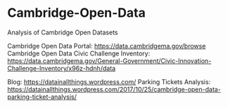 # Cambridge-Open-Data
Analysis of Cambridge Open Datasets

Cambridge Open Data Portal: https://data.cambridgema.gov/browse
Cambridge Open Data Civic Challenge Inventory: https://data.cambridgema.gov/General-Government/Civic-Innovation-Challenge-Inventory/x96z-hdnh/data

Blog: https://datainallthings.wordpress.com/
Parking Tickets Analysis: https://datainallthings.wordpress.com/2017/10/25/cambridge-open-data-parking-ticket-analysis/




